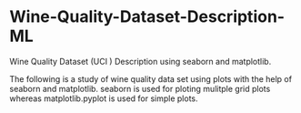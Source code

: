# Wine-Quality-Dataset-Description-ML
Wine Quality Dataset (UCI ) Description using seaborn and matplotlib.

The following is a study of wine quality data set using plots with the help of seaborn and matplotlib. seaborn is used for ploting
mulitple grid plots whereas matplotlib.pyplot is used for simple plots.
